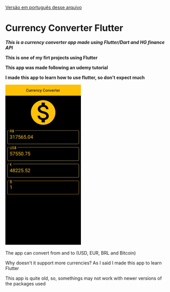 
[Versão em português desse arquivo](https://github.com/guibrandalisee/CurrencyConverterFlutter/blob/master/READMEPT.md)

# Currency Converter Flutter

***This is a currency converter app made using Flutter/Dart and HG finance API***

**This is one of my firt projects using Flutter**

**This app was made following an udemy tutorial**

**I made this app to learn how to use flutter, so don't expect much**

<img src="https://github.com/Vaytorr/CurrencyConverterFlutter/blob/master/images/app.jpg?raw=true" height="500">

The app can convert from and to (USD, EUR, BRL and Bitcoin)

Why doesn't it support more currencies? As I said I made this app to learn Flutter

This app is quite old, so, somethings may not work with newer versions of the packages used
